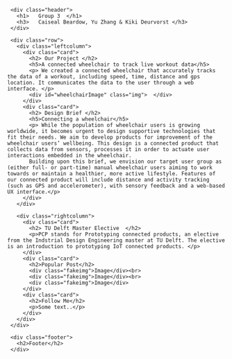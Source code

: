 <html lang="en">
  <head>
        <link rel="stylesheet" href="webPage.css">
  </head>

  <body>


     <div class="header">
       <h1>   Group 3  </h1>
       <h3>   Caiseal Beardow, Yu Zhang & Kiki Deurvorst </h3>
     </div>

     <div class="row">
       <div class="leftcolumn">
         <div class="card">
           <h2> Our Project </h2>
           <h5>A connected wheelchair to track live workout data</h5>
           <p> We created a connected wheelchair that accurately tracks the data of a workout, including speed, time, distance and gps location. It communicates the data to the user through a web interface. </p>
           <div id="wheelchairImage" class="img">  </div>
         </div>
         <div class="card">
           <h2> Design Brief </h2>
           <h5>Connecting a wheelchair</h5>
           <p> While the population of wheelchair users is growing worldwide, it becomes urgent to design supportive technologies that fit their needs. We aim to develop products for improvement of the wheelchair users’ wellbeing. This design is a connected product that collects data from sensors, processes it in order to actuate user interactions embedded in the wheelchair.
           Building upon this brief, we envision our target user group as (either full- or part-time) manual wheelchair users aiming to work towards or maintain a healthier, more active lifestyle. Features of our connected product will include distance and activity tracking (such as GPS and accelerometer), with sensory feedback and a web-based UX interface.</p>
         </div>
       </div>

       <div class="rightcolumn">
         <div class="card">
           <h2> TU Delft Master Elective  </h2>
           <p>PCP stands for Prototyping connected products, an elective from the Indstrial Design Engineering master at TU Delft. The elective is an introduction to prototyping IoT connected products. </p>
         </div>
         <div class="card">
           <h2>Popular Post</h2>
           <div class="fakeimg">Image</div><br>
           <div class="fakeimg">Image</div><br>
           <div class="fakeimg">Image</div>
         </div>
         <div class="card">
           <h2>Follow Me</h2>
           <p>Some text..</p>
         </div>
       </div>
     </div>

     <div class="footer">
       <h2>Footer</h2>
     </div>

  </body>
</html>

